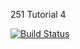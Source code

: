 251 Tutorial 4

[![Build Status](https://travis-ci.com/JustinJurgens/251tut4.svg?branch=master)](https://travis-ci.com/JustinJurgens/251tut4)
